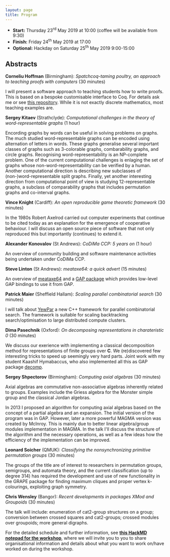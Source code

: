 ```yaml
---
layout: page
title: Program
---
```


* __Start:__ Thursday 23<sup>rd</sup> May 2019 at 10:00 (coffee will be available from 9:30)
* __Finish:__ Friday 24<sup>th</sup> May 2019 at 17:00
* __Optional:__ Hackday on Saturday 25<sup>th</sup> May 2019 9:00-15:00

<h2>Abstracts</h2>

**Corneliu Hoffman** (Birmingham): *Spatchcoq-taming poultry, an approach to teaching proofs with computers* (30 minutes)

I will present a software approach to teaching students how to write proofs. This is based on a bespoke customisable 
interface to Coq. For details ask me or see [this repository](http://spatchcoq.co.uk/spatchcoq). While it is not exactly 
discrete mathematics, most teaching examples are.

**Sergey Kitaev** (Strathclyde): *Computational challenges in the theory of word-representable graphs* (1 hour)

Encording graphs by words can be useful in solving problems on graphs. The much studied word-representable graphs
can be encoded using alternation of letters in words. These graphs generalise several important classes of graphs
such as 3-colorable graphs, combarability graphs, and circle graphs. Recognising word-representability is an
NP-complete problem. One of the current computational challenges is enlaging the set of graphs whose 
non-word-representability can be verified by a human. Another computational direction is describing new 
subclasses of (non-)word-representable split graphs. Finally, yet another interesting direction from 
computational point of view is studying 12-representable graphs, a subclass of comparability graphs that 
includes permutation graphs and co-interval graphs.

**Vince Knight** (Cardiff): *An open reproducible game theoretic framework* (30 minutes)

In the 1980s Robert Axelrod carried out computer experiments that continue to be cited today
as an explanation for the emergence of cooperative behaviour. I will discuss an open source
piece of software that not only reproduced this but importantly (continues) to extend it. 

**Alexander Konovalov** (St Andrews): *CoDiMa CCP: 5 years on* (1 hour)

An overview of community building and software maintenance activities being undertaken under CoDiMa CCP.

**Steve Linton** (St Andrews): *meataxe64: a quick advert* (15 minutes)

An overview of [meataxe64](https://meataxe64.wordpress.com/) and a
[GAP package](https://github.com/gap-packages/meataxe64) which provides
low-level GAP bindings to use it from GAP.

**Patrick Maier** (Sheffield Hallam): *Scaling parallel combinatorial search* (30 minutes)

I will talk about [YewPar](https://github.com/BlairArchibald/YewPar) a new C++ framework 
for parallel combinatorial search. The framework is suitable for scaling backtracking 
search/optimisation to large distributed compute clusters.

**Dima Pasechnik** (Oxford): *On decomposing representations in charateristic 0* (30 minutes)

We discuss our exerience with implementing a classical decomposition method for representations of 
finite groups over **C**. We (re)discovered few interesting tricks to speed up seemingly very hard parts. 
Joint work with my student Kaashif Hymabaccus, who also implemented all this as 
GAP package [decomp](https://gitlab.com/kaashif/decomp).

**Sergey Shpectorov** (Birmingham): *Computing axial algebras* (30 minutes)

Axial algebras are commutative non-associative algebras inherently related to groups. 
Examples include the Griess algebra for the Monster simple group and the classical Jordan 
algebras. 

In 2013 I proposed an algorithm for computing axial algebras based on the concept 
of a partial algebra and an expansion. The initial version of the program was in GAP. 
However, later a more powerful MAGMA version was created by McInroy. This is mainly 
due to better linear algebra/group modules implementation in MAGMA. In the talk 
I'll discuss the structure of the algorithm and the necessary operations, as well 
as a few ideas how the efficiency of the implementation can be improved.

**Leonard Soicher** (QMUK): *Classifying the nonsynchronizing primitive permutation groups* (30 minutes)

The groups of the title are of interest to researchers in permutation groups, semigroups, and automata 
theory, and the current classification (up to degree 314) has required the development and use of new 
functionality in the GRAPE package for finding maximum cliques and proper vertex k-colourings, 
exploiting graph symmetry.

**Chris Wensley** (Bangor): *Recent developments in packages XMod and Groupoids* (30 minutes)

The talk will include: enumeration of cat2-group structures on a group; conversion between crossed squares 
and cat2-groups; crossed modules over groupoids; more general digraphs.


For the detailed schedule and further information, see
[**this HackMD notepad for the workshop**](https://hackmd.io/OX18ftmcSamuLz_DM-0WFA),
where we will invite you to you to share organisational information and details about
what you want to work on/have worked on during the workshop.
